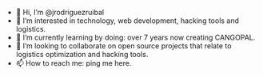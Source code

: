 - 👋 Hi, I’m @jrodriguezruibal
- 👀 I’m interested in technology, web development, hacking tools and logistics.
- 🌱 I’m currently learning by doing: over 7 years now creating CANGOPAL.
- 💞️ I’m looking to collaborate on open source projects that relate to logistics optimization and hacking tools.
- 📫 How to reach me: ping me here.

<!---
jrodriguezruibal/jrodriguezruibal is a ✨ special ✨ repository because its `README.md` (this file) appears on your GitHub profile.
You can click the Preview link to take a look at your changes.
--->
